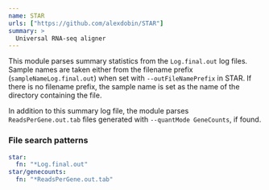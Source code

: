 ```yaml
---
name: STAR
urls: ["https://github.com/alexdobin/STAR"]
summary: >
  Universal RNA-seq aligner
---
```


This module parses summary statistics from the `Log.final.out` log files.
Sample names are taken either from the filename prefix (`sampleNameLog.final.out`)
when set with `--outFileNamePrefix` in STAR. If there is no filename prefix,
the sample name is set as the name of the directory containing the file.

In addition to this summary log file, the module parses `ReadsPerGene.out.tab`
files generated with `--quantMode GeneCounts`, if found.

### File search patterns

```yaml
star:
  fn: "*Log.final.out"
star/genecounts:
  fn: "*ReadsPerGene.out.tab"
```
